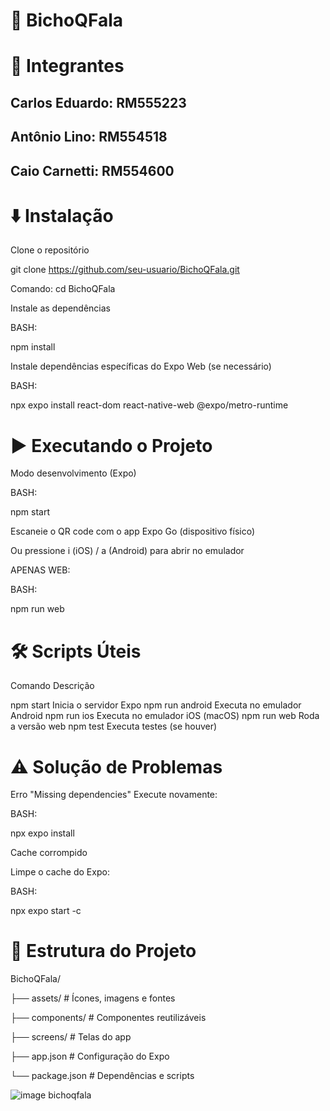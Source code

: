 # 📱 BichoQFala 

# 👤 Integrantes

## Carlos Eduardo: RM555223

## Antônio Lino: RM554518

## Caio Carnetti: RM554600


# ⬇️ Instalação

Clone o repositório

git clone https://github.com/seu-usuario/BichoQFala.git

Comando: cd BichoQFala

Instale as dependências

BASH:

npm install

Instale dependências específicas do Expo Web (se necessário)

BASH:

npx expo install react-dom react-native-web @expo/metro-runtime

# ▶️ Executando o Projeto

Modo desenvolvimento (Expo)

BASH:

npm start

Escaneie o QR code com o app Expo Go (dispositivo físico)

Ou pressione i (iOS) / a (Android) para abrir no emulador

APENAS WEB:

BASH:

npm run web

# 🛠 Scripts Úteis

Comando	Descrição

npm start	Inicia o servidor Expo
npm run android	Executa no emulador Android
npm run ios	Executa no emulador iOS (macOS)
npm run web	Roda a versão web
npm test	Executa testes (se houver)

# ⚠️ Solução de Problemas

Erro "Missing dependencies"
Execute novamente:

BASH:

npx expo install

Cache corrompido

Limpe o cache do Expo:

BASH:

npx expo start -c

# 📝 Estrutura do Projeto

BichoQFala/

├── assets/            # Ícones, imagens e fontes

├── components/        # Componentes reutilizáveis

├── screens/           # Telas do app

├── app.json           # Configuração do Expo

└── package.json       # Dependências e scripts

![image bichoqfala](https://github.com/user-attachments/assets/11cd0db5-e983-40de-af53-da0b6137fc2e)
